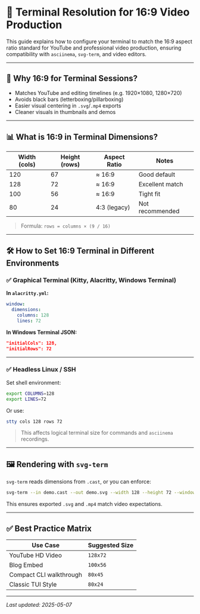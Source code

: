 # 📐 Terminal Resolution for 16:9 Video Production

This guide explains how to configure your terminal to match the 16:9 aspect ratio standard for YouTube and professional video production, ensuring compatibility with `asciinema`, `svg-term`, and video editors.

---

## 🧠 Why 16:9 for Terminal Sessions?

- Matches YouTube and editing timelines (e.g. 1920×1080, 1280×720)
- Avoids black bars (letterboxing/pillarboxing)
- Easier visual centering in `.svg`/`.mp4` exports
- Cleaner visuals in thumbnails and demos

---

## 📊 What is 16:9 in Terminal Dimensions?

| Width (cols) | Height (rows) | Aspect Ratio | Notes           |
|--------------|----------------|---------------|------------------|
| 120          | 67             | ≈ 16:9        | Good default     |
| 128          | 72             | ≈ 16:9        | Excellent match  |
| 100          | 56             | ≈ 16:9        | Tight fit        |
| 80           | 24             | 4:3 (legacy)  | Not recommended  |

> Formula: `rows = columns × (9 / 16)`

---

## 🛠️ How to Set 16:9 Terminal in Different Environments

### ✅ Graphical Terminal (Kitty, Alacritty, Windows Terminal)

**In `alacritty.yml`:**
```yaml
window:
  dimensions:
    columns: 128
    lines: 72
```

**In Windows Terminal JSON:**
```json
"initialCols": 128,
"initialRows": 72
```

---

### ✅ Headless Linux / SSH

Set shell environment:
```bash
export COLUMNS=128
export LINES=72
```
Or use:
```bash
stty cols 128 rows 72
```

> This affects logical terminal size for commands and `asciinema` recordings.

---

## 🖼️ Rendering with `svg-term`

`svg-term` reads dimensions from `.cast`, or you can enforce:

```bash
svg-term --in demo.cast --out demo.svg --width 128 --height 72 --window
```

This ensures exported `.svg` and `.mp4` match video expectations.

---

## ✅ Best Practice Matrix

| Use Case               | Suggested Size |
|------------------------|----------------|
| YouTube HD Video       | `128x72`       |
| Blog Embed             | `100x56`       |
| Compact CLI walkthrough| `80x45`        |
| Classic TUI Style      | `80x24`        |

---

_Last updated: 2025-05-07_